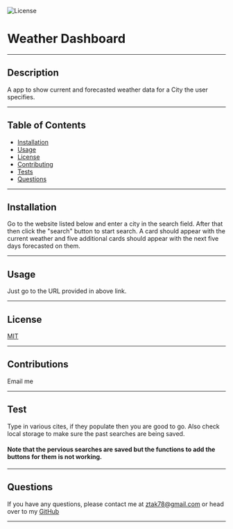 
  ![License](https://img.shields.io/badge/License-MIT-blueviolet.svg)

  # Weather Dashboard

  ---

  ## Description

A app to show current and forecasted weather data for a City the user specifies.

---

## Table of Contents

* [Installation](#installation) 
* [Usage](#usage) 
* [License](#license) 
* [Contributing](#contributions)
* [Tests](#test) 
* [Questions](#questions)

---

## Installation

Go to the website listed below and enter a city in the search field. After that then click the "search" button to start search. A card should appear with the current weather and five additional cards should appear with the next five days forecasted on them.

---

## Usage

Just go to the URL provided in above link.

---

## License

[MIT](https://choosealicense.com/licenses/mit/)

---

## Contributions

Email me 

---

## Test

Type in various cites, if they populate then you are good to go. Also check local storage to make sure the past searches are being saved.

#### Note that the pervious searches are saved but the functions to add the buttons for them is not working.

---

## Questions

If you have any questions, please contact me at ztak78@gmail.com or head over to my <a href="https://github.com/Zach-Lewis11" target="_blank">GitHub</a>

---
